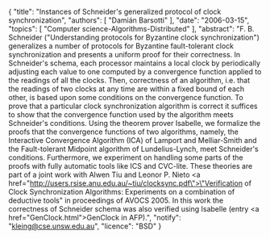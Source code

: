 {
    "title": "Instances of Schneider's generalized protocol of clock synchronization",
    "authors": [
        "Damián Barsotti"
    ],
    "date": "2006-03-15",
    "topics": [
        "Computer science-Algorithms-Distributed"
    ],
    "abstract": "F. B. Schneider (\"Understanding protocols for Byzantine clock synchronization\") generalizes a number of protocols for Byzantine fault-tolerant clock synchronization and presents a uniform proof for their correctness. In Schneider's schema, each processor maintains a local clock by periodically adjusting each value to one computed by a convergence function applied to the readings of all the clocks. Then, correctness of an algorithm, i.e. that the readings of two clocks at any time are within a fixed bound of each other, is based upon some conditions on the convergence function. To prove that a particular clock synchronization algorithm is correct it suffices to show that the convergence function used by the algorithm meets Schneider's conditions. Using the theorem prover Isabelle, we formalize the proofs that the convergence functions of two algorithms, namely, the Interactive Convergence Algorithm (ICA) of Lamport and Melliar-Smith and the Fault-tolerant Midpoint algorithm of Lundelius-Lynch, meet Schneider's conditions. Furthermore, we experiment on handling some parts of the proofs with fully automatic tools like ICS and CVC-lite. These theories are part of a joint work with Alwen Tiu and Leonor P. Nieto <a href=\"http://users.rsise.anu.edu.au/~tiu/clocksync.pdf\">\"Verification of Clock Synchronization Algorithms: Experiments on a combination of deductive tools\"</a> in proceedings of AVOCS 2005. In this work the correctness of Schneider schema was also verified using Isabelle (entry <a href=\"GenClock.html\">GenClock</a> in AFP).",
    "notify": "kleing@cse.unsw.edu.au",
    "licence": "BSD"
}